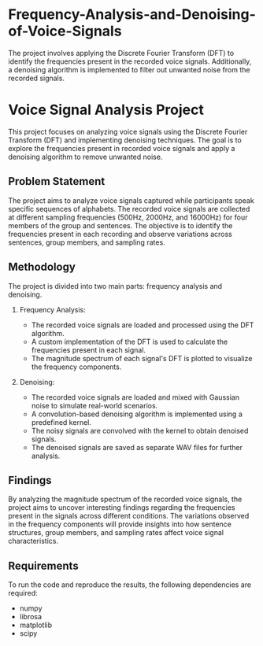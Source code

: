 # Frequency-Analysis-and-Denoising-of-Voice-Signals
The project involves applying the Discrete Fourier Transform (DFT) to identify the frequencies present in the recorded voice signals.  Additionally, a denoising algorithm is implemented to filter out unwanted noise from the recorded signals.
# Voice Signal Analysis Project

This project focuses on analyzing voice signals using the Discrete Fourier Transform (DFT) and implementing denoising techniques. The goal is to explore the frequencies present in recorded voice signals and apply a denoising algorithm to remove unwanted noise.

## Problem Statement

The project aims to analyze voice signals captured while participants speak specific sequences of alphabets. The recorded voice signals are collected at different sampling frequencies (500Hz, 2000Hz, and 16000Hz) for four members of the group and sentences. The objective is to identify the frequencies present in each recording and observe variations across sentences, group members, and sampling rates.

## Methodology

The project is divided into two main parts: frequency analysis and denoising.

1. Frequency Analysis:
   - The recorded voice signals are loaded and processed using the DFT algorithm.
   - A custom implementation of the DFT is used to calculate the frequencies present in each signal.
   - The magnitude spectrum of each signal's DFT is plotted to visualize the frequency components.

2. Denoising:
   - The recorded voice signals are loaded and mixed with Gaussian noise to simulate real-world scenarios.
   - A convolution-based denoising algorithm is implemented using a predefined kernel.
   - The noisy signals are convolved with the kernel to obtain denoised signals.
   - The denoised signals are saved as separate WAV files for further analysis.

## Findings

By analyzing the magnitude spectrum of the recorded voice signals, the project aims to uncover interesting findings regarding the frequencies present in the signals across different conditions. The variations observed in the frequency components will provide insights into how sentence structures, group members, and sampling rates affect voice signal characteristics.

## Requirements

To run the code and reproduce the results, the following dependencies are required:

- numpy
- librosa
- matplotlib
- scipy
